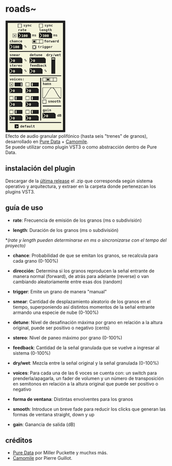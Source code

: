 # roads~
![img](https://raw.githubusercontent.com/martindylan/martindylan.github.io/master/static/media/roads.2fd9a094e152cde14122.png)  
Efecto de audio granular polifónico (hasta seis "trenes" de granos), desarrollado en [Pure Data](https://github.com/pure-data/pure-data) + [Camomile](https://github.com/pierreguillot/Camomile).  
Se puede utilizar como plugin VST3 o como abstracción dentro de Pure Data.

## instalación del plugin
Descargar de la [última release](https://github.com/martindylan/roads/releases/latest) el .zip que corresponda según sistema operativo y arquitectura, y extraer en la carpeta donde pertenezcan los plugins VST3.

## guía de uso
- **rate**: Frecuencia de emisión de los granos (ms o subdivisión)

- **length**: Duración de los granos (ms o subdivisión)

**(rate y length pueden determinarse en ms o sincronizarse con el tempo del proyecto)*

- **chance**: Probabilidad de que se emitan los granos, se recalcula para cada grano (0-100%)

- **dirección**: Determina si los granos reproducen la señal entrante de manera normal (forward), de atrás para adelante (reverse) o van cambiando aleatoriamente entre esas dos (random)

- **trigger**: Emite un grano de manera "manual"

- **smear**: Cantidad de desplazamiento aleatorio de los granos en el tiempo, superponiendo así distintos momentos de la señal entrante armando una especie de nube (0-100%)

- **detune**: Nivel de desafinación máxima por grano en relación a la altura original, puede ser positivo o negativo (cents)

- **stereo**: Nivel de paneo máximo por grano (0-100%)

- **feedback**: Cantidad de la señal granulada que se vuelve a ingresar al sistema (0-100%)

- **dry/wet**: Mezcla entre la señal original y la señal granulada (0-100%)

- **voices**: Para cada una de las 6 voces se cuenta con: un switch para prenderla/apagarla, un fader de volumen y un número de transposición en semitonos en relación a la altura original que puede ser positivo o negativo

- **forma de ventana**: Distintas envolventes para los granos

- **smooth**: Introduce un breve fade para reducir los clicks que generan las formas de ventana straight, down y up

- **gain**: Ganancia de salida (dB)

## créditos
- [Pure Data](https://github.com/pure-data/pure-data) por Miller Puckette y muchxs más.
- [Camomile](https://github.com/pierreguillot/Camomile) por Pierre Guillot.

